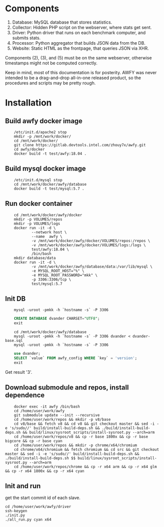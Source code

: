 Components
==========

1. Database: MySQL database that stores statistics.
2. Collector: Hidden PHP script on the webserver, where stats get sent.
3. Driver: Python driver that runs on each benchmark computer, and submits stats.
4. Processor: Python aggregator that builds JSON data from the DB.
5. Website: Static HTML as the frontpage, that queries JSON via XHR.

Components (2), (3), and (5) must be on the same webserver, otherwise timestamps might not be computed correctly.

Keep in mind, most of this documentation is for posterity. AWFY was never intended to be a drag-and-drop all-in-one released product, so the procedures and scripts may be pretty rough.

Installation
============

Build awfy docker image
----------------------
```text
    /etc/init.d/apache2 stop
    mkdir -p /mnt/work/docker/
    cd /mnt/work/docker/
    git clone https://gitlab.devtools.intel.com/zhouy7x/awfy.git
    cd awfy/docker
    docker build -t test/awfy:18.04 .
```
Build mysql docker image
-----------------------
```text
    /etc/init.d/mysql stop
    cd /mnt/work/docker/awfy/database
    docker build -t test/mysql:5.7 .
```

Run docker container
-------------------
```text
    cd /mnt/work/docker/awfy/docker
    mkdir -p VOLUMES/repos
    mkdir -p VOLUMES/logs
    docker run -it -d \
            --network host \
            --name  awfy \
            -v /mnt/work/docker/awfy/docker/VOLUMES/repos:/repos \
            -v /mnt/work/docker/awfy/docker/VOLUMES/logs:/logs \
            test/awfy:18.04 \
            /bin/bash
    mkdir database/data
    docker run -it -d \
            -v /mnt/work/docker/awfy/database/data:/var/lib/mysql \
            -e MYSQL_ROOT_HOST="%" \
            -e MYSQL_ROOT_PASSWORD="mkk" \
            -p 3306:3306/tcp \
            test/mysql:5.7
```

Init DB
-------
```text
    mysql -uroot -pmkk -h `hostname -s` -P 3306
```
```sql
    CREATE DATABASE dvander CHARSET="UTF8";
    exit
```
```text
    cd /mnt/work/docker/awfy/database
    mysql -uroot -pmkk -h `hostname -s` -P 3306 dvander < dvander-base.sql
    mysql -uroot -pmkk -h `hostname -s` -P 3306
```
```sql
    use dvander;
    SELECT `value` FROM awfy_config WHERE `key` = 'version';
    exit  
```
Get result '3'.

Download submodule and repos, install dependence
-----------------------------------------------
```text
    docker exec -it awfy /bin/bash
    cd /home/user/work/awfy
    git submodule update --init --recursive
    cd /home/user/work/repos && mkdir -p v8/base
    cd v8/base && fetch v8 && cd v8 && git checkout master && sed -i -e 's/sudo//' build/install-build-deps.sh && ./build/install-build-deps.sh && build/linux/sysroot_scripts/install-sysroot.py --arch=arm
    cd /home/user/work/repos/v8 && cp -r base 1800x && cp -r base bigcore && cp -r base cyan
    cd /home/user/work/repos && mkdir -p chrome/x64/chromium
    cd chrome/x64/chromium && fetch chromium && cd src && git checkout master && sed -i -e 's/sudo//' build/install-build-deps.sh && ./build/install-build-deps.sh $$ build/linux/sysroot_scripts/install-sysroot.py --arch=arm
    cd /home/user/work/repos/chrome && cp -r x64 arm && cp -r x64 glm && cp -r x64 1800x && cp -r x64 cyan
```

Init and run
-----------
get the start commit id of each slave.
```text
cd /home/user/work/awfy/driver
ssh-keygen
./init.py
./all_run.py cyan x64  
```